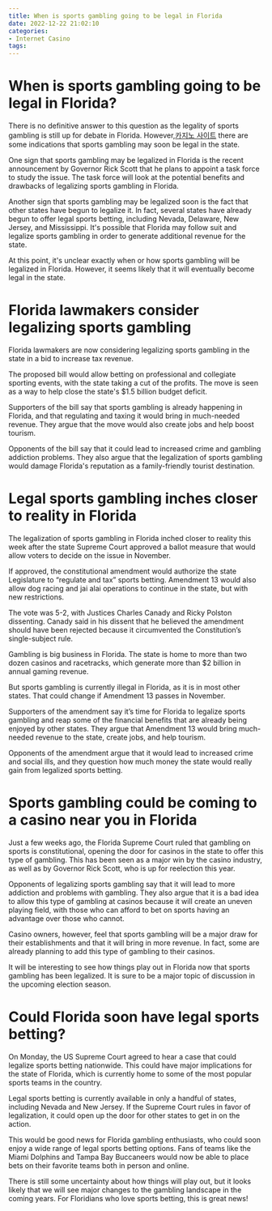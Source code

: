 ```yaml
---
title: When is sports gambling going to be legal in Florida
date: 2022-12-22 21:02:10
categories:
- Internet Casino
tags:
---
```



#  When is sports gambling going to be legal in Florida?

There is no definitive answer to this question as the legality of sports gambling is still up for debate in Florida. However,[카지노 사이트](https://choegocasino.com/) there are some indications that sports gambling may soon be legal in the state.

One sign that sports gambling may be legalized in Florida is the recent announcement by Governor Rick Scott that he plans to appoint a task force to study the issue. The task force will look at the potential benefits and drawbacks of legalizing sports gambling in Florida.

Another sign that sports gambling may be legalized soon is the fact that other states have begun to legalize it. In fact, several states have already begun to offer legal sports betting, including Nevada, Delaware, New Jersey, and Mississippi. It's possible that Florida may follow suit and legalize sports gambling in order to generate additional revenue for the state.

At this point, it's unclear exactly when or how sports gambling will be legalized in Florida. However, it seems likely that it will eventually become legal in the state.

#  Florida lawmakers consider legalizing sports gambling

Florida lawmakers are now considering legalizing sports gambling in the state in a bid to increase tax revenue.

The proposed bill would allow betting on professional and collegiate sporting events, with the state taking a cut of the profits. The move is seen as a way to help close the state's $1.5 billion budget deficit.

Supporters of the bill say that sports gambling is already happening in Florida, and that regulating and taxing it would bring in much-needed revenue. They argue that the move would also create jobs and help boost tourism.

Opponents of the bill say that it could lead to increased crime and gambling addiction problems. They also argue that the legalization of sports gambling would damage Florida's reputation as a family-friendly tourist destination.

#  Legal sports gambling inches closer to reality in Florida

The legalization of sports gambling in Florida inched closer to reality this week after the state Supreme Court approved a ballot measure that would allow voters to decide on the issue in November.

If approved, the constitutional amendment would authorize the state Legislature to “regulate and tax” sports betting. Amendment 13 would also allow dog racing and jai alai operations to continue in the state, but with new restrictions.

The vote was 5-2, with Justices Charles Canady and Ricky Polston dissenting. Canady said in his dissent that he believed the amendment should have been rejected because it circumvented the Constitution’s single-subject rule.

Gambling is big business in Florida. The state is home to more than two dozen casinos and racetracks, which generate more than $2 billion in annual gaming revenue.

But sports gambling is currently illegal in Florida, as it is in most other states. That could change if Amendment 13 passes in November.

Supporters of the amendment say it’s time for Florida to legalize sports gambling and reap some of the financial benefits that are already being enjoyed by other states. They argue that Amendment 13 would bring much-needed revenue to the state, create jobs, and help tourism.

Opponents of the amendment argue that it would lead to increased crime and social ills, and they question how much money the state would really gain from legalized sports betting.

#  Sports gambling could be coming to a casino near you in Florida

Just a few weeks ago, the Florida Supreme Court ruled that gambling on sports is constitutional, opening the door for casinos in the state to offer this type of gambling. This has been seen as a major win by the casino industry, as well as by Governor Rick Scott, who is up for reelection this year.

Opponents of legalizing sports gambling say that it will lead to more addiction and problems with gambling. They also argue that it is a bad idea to allow this type of gambling at casinos because it will create an uneven playing field, with those who can afford to bet on sports having an advantage over those who cannot.

Casino owners, however, feel that sports gambling will be a major draw for their establishments and that it will bring in more revenue. In fact, some are already planning to add this type of gambling to their casinos.

It will be interesting to see how things play out in Florida now that sports gambling has been legalized. It is sure to be a major topic of discussion in the upcoming election season.

#  Could Florida soon have legal sports betting?

On Monday, the US Supreme Court agreed to hear a case that could legalize sports betting nationwide. This could have major implications for the state of Florida, which is currently home to some of the most popular sports teams in the country.

Legal sports betting is currently available in only a handful of states, including Nevada and New Jersey. If the Supreme Court rules in favor of legalization, it could open up the door for other states to get in on the action.

This would be good news for Florida gambling enthusiasts, who could soon enjoy a wide range of legal sports betting options. Fans of teams like the Miami Dolphins and Tampa Bay Buccaneers would now be able to place bets on their favorite teams both in person and online.

There is still some uncertainty about how things will play out, but it looks likely that we will see major changes to the gambling landscape in the coming years. For Floridians who love sports betting, this is great news!